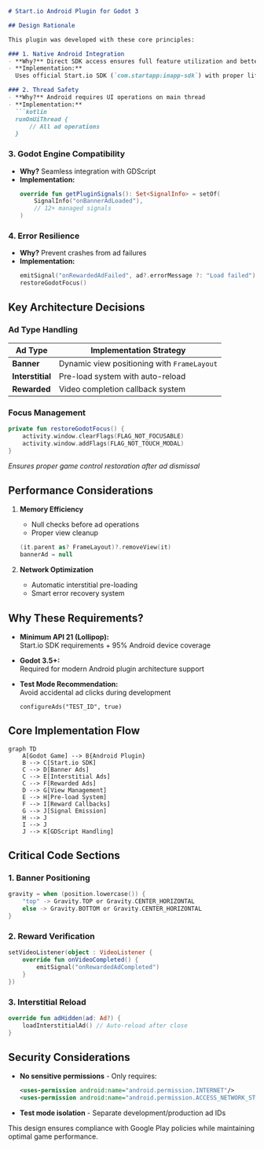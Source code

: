 ```markdown
# Start.io Android Plugin for Godot 3

## Design Rationale

This plugin was developed with these core principles:

### 1. Native Android Integration
- **Why?** Direct SDK access ensures full feature utilization and better performance
- **Implementation:**  
  Uses official Start.io SDK (`com.startapp:inapp-sdk`) with proper lifecycle management

### 2. Thread Safety
- **Why?** Android requires UI operations on main thread
- **Implementation:**  
  ```kotlin
  runOnUiThread {
      // All ad operations
  }
  ```

### 3. Godot Engine Compatibility
- **Why?** Seamless integration with GDScript
- **Implementation:**  
  ```kotlin
  override fun getPluginSignals(): Set<SignalInfo> = setOf(
      SignalInfo("onBannerAdLoaded"),
      // 12+ managed signals
  )
  ```

### 4. Error Resilience
- **Why?** Prevent crashes from ad failures
- **Implementation:**  
  ```kotlin
  emitSignal("onRewardedAdFailed", ad?.errorMessage ?: "Load failed")
  restoreGodotFocus()
  ```

## Key Architecture Decisions

### Ad Type Handling
| Ad Type | Implementation Strategy |
|---------|-------------------------|
| **Banner** | Dynamic view positioning with `FrameLayout` |
| **Interstitial** | Pre-load system with auto-reload |
| **Rewarded** | Video completion callback system |

### Focus Management
```kotlin
private fun restoreGodotFocus() {
    activity.window.clearFlags(FLAG_NOT_FOCUSABLE)
    activity.window.addFlags(FLAG_NOT_TOUCH_MODAL)
}
```
*Ensures proper game control restoration after ad dismissal*

## Performance Considerations

1. **Memory Efficiency**  
   - Null checks before ad operations
   - Proper view cleanup
   ```kotlin
   (it.parent as? FrameLayout)?.removeView(it)
   bannerAd = null
   ```

2. **Network Optimization**  
   - Automatic interstitial pre-loading
   - Smart error recovery system

## Why These Requirements?

- **Minimum API 21 (Lollipop):**  
  Start.io SDK requirements + 95% Android device coverage

- **Godot 3.5+:**  
  Required for modern Android plugin architecture support

- **Test Mode Recommendation:**  
  Avoid accidental ad clicks during development
  ```gdscript
  configureAds("TEST_ID", true)
  ```

## Core Implementation Flow

```mermaid
graph TD
    A[Godot Game] --> B{Android Plugin}
    B --> C[Start.io SDK]
    C --> D[Banner Ads]
    C --> E[Interstitial Ads]
    C --> F[Rewarded Ads]
    D --> G[View Management]
    E --> H[Pre-load System]
    F --> I[Reward Callbacks]
    G --> J[Signal Emission]
    H --> J
    I --> J
    J --> K[GDScript Handling]
```

## Critical Code Sections

### 1. Banner Positioning
```kotlin
gravity = when (position.lowercase()) {
    "top" -> Gravity.TOP or Gravity.CENTER_HORIZONTAL
    else -> Gravity.BOTTOM or Gravity.CENTER_HORIZONTAL
}
```

### 2. Reward Verification
```kotlin
setVideoListener(object : VideoListener {
    override fun onVideoCompleted() {
        emitSignal("onRewardedAdCompleted")
    }
})
```

### 3. Interstitial Reload
```kotlin
override fun adHidden(ad: Ad?) {
    loadInterstitialAd() // Auto-reload after close
}
```

## Security Considerations

- **No sensitive permissions** - Only requires:
  ```xml
  <uses-permission android:name="android.permission.INTERNET"/>
  <uses-permission android:name="android.permission.ACCESS_NETWORK_STATE"/>
  ```

- **Test mode isolation** - Separate development/production ad IDs

This design ensures compliance with Google Play policies while maintaining optimal game performance.
```